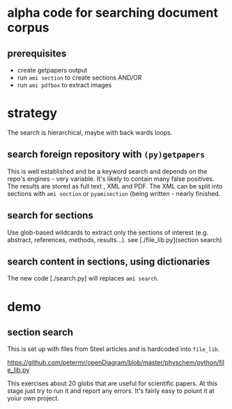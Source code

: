 
# alpha code for searching document corpus

## prerequisites

* create getpapers output
* run `ami section` to create sections AND/OR
* run `ami pdfbox` to extract images

# strategy
The search is hierarchical, maybe with back wards loops.

## search foreign repository with `(py)getpapers`
This is well established and be a keyword search and depends on the repo's engines - very variable. It's likely to contain many false positives. The results are stored as full text , XML and PDF. The XML can be split into sections with `ami section` or `pyamisection` (being written - nearly finished.

## search for sections
Use glob-based wildcards to extract only the sections of interest (e.g. abstract, references, methods, results...). see [./file_lib.py](section search)

## search content in sections, using dictionaries
The new code [./search.py] will replaces `ami search`.



# demo
## section search
This is set up with files from Steel articles and is hardcoded into `file_lib`. 

https://github.com/petermr/openDiagram/blob/master/physchem/python/file_lib.py

This exercises about 20 globs that are useful for scientific papers.
At this stage just try to run it and report any errors. It's fairly easy to poiunt it at yoiur own project.


